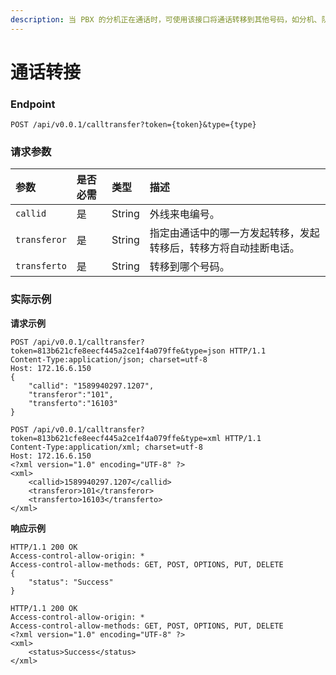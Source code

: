 ```yaml
---
description: 当 PBX 的分机正在通话时，可使用该接口将通话转移到其他号码，如分机、队列、响铃组、IVR、或外线号码。
---
```


# 通话转接



### Endpoint

```text
POST /api/v0.0.1/calltransfer?token={token}&type={type}
```

### 请求参数

| 参数 | 是否必需 | 类型 | 描述 |
| :--- | :--- | :--- | :--- |
| `callid` | 是 | String | 外线来电编号。 |
| `transferor` | 是 | String | 指定由通话中的哪一方发起转移，发起转移后，转移方将自动挂断电话。 |
| `transferto` | 是 | String | 转移到哪个号码。 |

### 实际示例

**请求示例**

```text
POST /api/v0.0.1/calltransfer?token=813b621cfe8eecf445a2ce1f4a079ffe&type=json HTTP/1.1
Content-Type:application/json; charset=utf-8
Host: 172.16.6.150
{
	"callid": "1589940297.1207",
	"transferor":"101",
	"transferto":"16103"
}
```



```text
POST /api/v0.0.1/calltransfer?token=813b621cfe8eecf445a2ce1f4a079ffe&type=xml HTTP/1.1
Content-Type:application/xml; charset=utf-8
Host: 172.16.6.150
<?xml version="1.0" encoding="UTF-8" ?>
<xml>
	<callid>1589940297.1207</callid>
	<transferor>101</transferor>
	<transferto>16103</transferto>
</xml>
```

**响应示例**

```text
HTTP/1.1 200 OK
Access-control-allow-origin: *
Access-control-allow-methods: GET, POST, OPTIONS, PUT, DELETE
{
    "status": "Success"
}
```

```text
HTTP/1.1 200 OK
Access-control-allow-origin: *
Access-control-allow-methods: GET, POST, OPTIONS, PUT, DELETE
<?xml version="1.0" encoding="UTF-8" ?>
<xml>
	<status>Success</status>
</xml>
```

